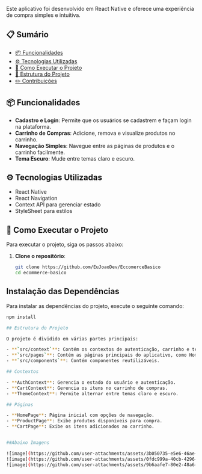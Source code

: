 Este aplicativo foi desenvolvido em React Native e oferece uma experiência de compra simples e intuitiva. 

## 📋 Sumário

- [📦 Funcionalidades](#funcionalidades)
- [⚙️ Tecnologias Utilizadas](#tecnologias-utilizadas)
- [🚀 Como Executar o Projeto](#como-executar-o-projeto)
- [🔧 Estrutura do Projeto](#estrutura-do-projeto)
- [✏️ Contribuições](#contribuições)

## 📦 Funcionalidades

- **Cadastro e Login**: Permite que os usuários se cadastrem e façam login na plataforma.
- **Carrinho de Compras**: Adicione, remova e visualize produtos no carrinho.
- **Navegação Simples**: Navegue entre as páginas de produtos e o carrinho facilmente.
- **Tema Escuro**: Mude entre temas claro e escuro.

## ⚙️ Tecnologias Utilizadas

- React Native
- React Navigation
- Context API para gerenciar estado
- StyleSheet para estilos

## 🚀 Como Executar o Projeto

Para executar o projeto, siga os passos abaixo:

1. **Clone o repositório**:
   ```bash
   git clone https://github.com/EuJoaoDev/EccomerceBasico
   cd ecommerce-basico

## Instalação das Dependências

Para instalar as dependências do projeto, execute o seguinte comando:

```bash
npm install

## Estrutura do Projeto

O projeto é dividido em várias partes principais:

- **`src/context`**: Contém os contextos de autenticação, carrinho e tema.
- **`src/pages`**: Contém as páginas principais do aplicativo, como Home, Produtos e Carrinho.
- **`src/components`**: Contém componentes reutilizáveis.

## Contextos

- **AuthContext**: Gerencia o estado do usuário e autenticação.
- **CartContext**: Gerencia os itens no carrinho de compras.
- **ThemeContext**: Permite alternar entre temas claro e escuro.

## Páginas

- **HomePage**: Página inicial com opções de navegação.
- **ProductPage**: Exibe produtos disponíveis para compra.
- **CartPage**: Exibe os itens adicionados ao carrinho.


##Abaixo Imagens

![image](https://github.com/user-attachments/assets/3b050735-e5e6-46ae-8ddf-fb448c58677f)
![image](https://github.com/user-attachments/assets/0fdc999a-40cb-4296-a086-a3d320cc54de)
![image](https://github.com/user-attachments/assets/9b6aafe7-80e2-48a6-8ebb-6f0cc95b9721)



